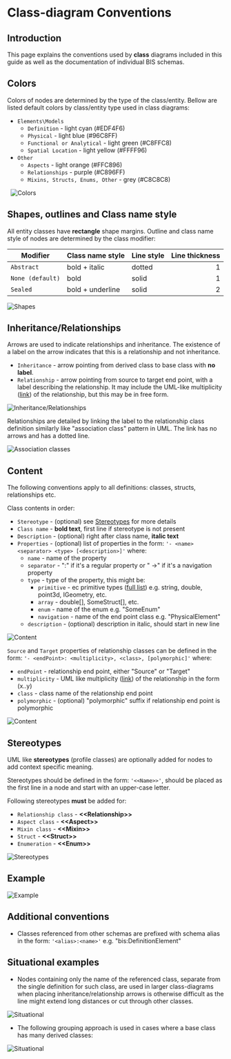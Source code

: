 # Class-diagram Conventions

## **Introduction**

This page explains the conventions used by **class** diagrams included in this guide as well as the documentation of individual BIS schemas.

## **Colors**

Colors of nodes are determined by the type of the class/entity. Bellow are listed default colors by class/entity type used in class diagrams:

- `Elements\Models`
  - `Definition` - light cyan (#EDF4F6)
  - `Physical` - light blue (#96C8FF)
  - `Functional or Analytical` - light green (#C8FFC8)
  - `Spatial Location` - light yellow (#FFFF96)
- `Other`
  - `Aspects` - light orange (#FFC896)
  - `Relationships` - purple (#C896FF)
  - `Mixins, Structs, Enums, Other` - grey (#C8C8C8)

&nbsp;
![Colors](../media/class-diagram-colors.png)
&nbsp;

## **Shapes, outlines and Class name style**

All entity classes have **rectangle** shape margins. Outline and class name style of nodes are determined by the class modifier:

| Modifier         | Class name style | Line style | Line thickness |
| ---------------- | ---------------- | ---------- | -------------: |
| `Abstract`       | bold + italic    | dotted     |              1 |
| `None (default)` | bold             | solid      |              1 |
| `Sealed`         | bold + underline | solid      |              2 |

![Shapes](../media/class-diagram-shapes.png)

## **Inheritance/Relationships**

Arrows are used to indicate relationships and inheritance. The existence of a label on the arrow indicates that this is a relationship and not inheritance.

- `Inheritance` - arrow pointing from derived class to base class with **no label**.
- `Relationship` - arrow pointing from source to target end point, with a label describing the relationship. It may include the UML-like multiplicity ([link](https://www.uml-diagrams.org/multiplicity.html)) of the relationship, but this may be in free form.

![Inheritance/Relationships](../media/class-diagram-relationships.png)

Relationships are detailed by linking the label to the relationship class definition similarly like "association class" pattern in UML. The link has no arrows and has a dotted line.

![Association classes](../media/class-diagram-relationships-details.png)

## **Content**

The following conventions apply to all definitions: classes, structs, relationships etc.

Class contents in order:

- `Stereotype` - (optional) see [Stereotypes](#stereotypes) for more details
- `Class name` - **bold text**, first line if stereotype is not present
- `Description` - (optional) right after class name, **italic text**
- `Properties` - (optional) list of properties in the form: `'- <name><separator> <type> [<description>]'` where:
  - `name` - name of the property
  - `separator` - ":" if it's a regular property or " ->" if it's a navigation property
  - `type` - type of the property, this might be:
    - `primitive` - ec primitive types ([full list](https://www.itwinjs.org/bis/ec/primitive-types/)) e.g. string, double, point3d, IGeometry, etc.
    - `array` - double[], SomeStruct[], etc.
    - `enum` - name of the enum e.g. "SomeEnum"
    - `navigation` - name of the end point class e.g. "PhysicalElement"
  - `description` - (optional) description in italic, should start in new line

![Content](../media/class-diagram-content-elements.png)

`Source` and `Target` properties of relationship classes can be defined in the form: `'- <endPoint>: <multiplicity>, <class>, [polymorphic]'` where:

- `endPoint` - relationship end point, either "Source" or "Target"
- `multiplicity` - UML like multiplicity ([link](https://www.uml-diagrams.org/multiplicity.html)) of the relationship in the form (x..y)
- `class` - class name of the relationship end point
- `polymorphic` - (optional) "polymorphic" suffix if relationship end point is polymorphic

![Content](../media/class-diagram-content-relationships.png)

## **Stereotypes**

UML like **stereotypes** (profile classes) are optionally added for nodes to add context specific meaning.

Stereotypes should be defined in the form: `'<<Name>>'`, should be placed as the first line in a node and start with an upper-case letter.

Following stereotypes **must** be added for:

- `Relationship class` - **&lt;&lt;Relationship>>**
- `Aspect class` - **&lt;&lt;Aspect>>**
- `Mixin class` - **&lt;&lt;Mixin>>**
- `Struct` - **&lt;&lt;Struct>>**
- `Enumeration` - **&lt;&lt;Enum>>**

![Stereotypes](../media/class-diagram-stereotypes.png)

## **Example**

![Example](../media/class-diagram-example.webp)

## **Additional conventions**

- Classes referenced from other schemas are prefixed with schema alias in the form: `'<alias>:<name>'` e.g. "bis:DefinitionElement"

## **Situational examples**

- Nodes containing only the name of the referenced class, separate from the single definition for such class, are used in larger class-diagrams when placing inheritance/relationship arrows is otherwise difficult as the line might extend long distances or cut through other classes.

![Situational](../media/class-diagram-situational-gaps.png)

- The following grouping approach is used in cases where a base class has many derived classes:

![Situational](../media/class-diagram-situational-inheritance.png)
